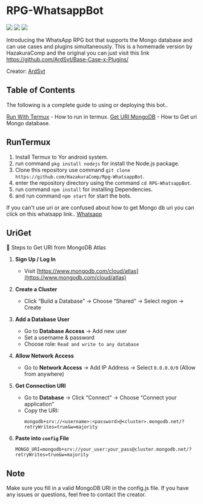 # RPG-WhatsappBot

<img src="https://img.shields.io/badge/JavaScript-F7DF1E?style=for-the-badge&logo=javascript&logoColor=black" /> <img src="https://img.shields.io/badge/Node.js-43853D?style=for-the-badge&logo=node.js&logoColor=white" /> <img src="https://img.shields.io/badge/MongoDB-4EA94B?style=for-the-badge&logo=mongodb&logoColor=white" />

Introducing the WhatsApp RPG bot that supports the Mongo database and can use cases and plugins simultaneously. This is a homemade version by HazakuraComp and the original you can just visit this link https://github.com/ArdSvt/Base-Case-x-Plugins/

Creator: [ArdSvt](https://github.com/ArdSvt)

## Table of Contents 

The following is a complete guide to using or deploying this bot..

[Run With Termux](#RunTermux) - How to run in termux.
[Get URI MongoDB](#UriGet) - How to Get uri Mongo database.

## RunTermux

1. Install Termux to Yor android system.
2. run command `pkg install nodejs` for install the Node.js package.
3. Clone this repository use command `git clone https://github.com/HazakuraComp/Rpg-WhatsappBot`.
4. enter the repository directory using the command `cd RPG-WhatsappBot`.
5. run command `npm install` for installing Dependencies.
6. and run command `npm start` for start the bots.

If you can't use uri or are confused about how to get Mongo db uri you can click on this whatsapp link..
[Whatsapp](https://wa.me/6287756593163)

## UriGet

🔗 Steps to Get URI from MongoDB Atlas

1. **Sign Up / Log In**
   - Visit [https://www.mongodb.com/cloud/atlas](https://www.mongodb.com/cloud/atlas)

2. **Create a Cluster**
   - Click “Build a Database” → Choose “Shared” → Select region → Create

3. **Add a Database User**
   - Go to **Database Access** → Add new user
   - Set a username & password
   - Choose role: `Read and write to any database`

4. **Allow Network Access**
   - Go to **Network Access** → Add IP Address → Select `0.0.0.0/0` (Allow from anywhere)

5. **Get Connection URI**
   - Go to **Database** → Click “Connect” → Choose “Connect your application”
   - Copy the URI:
     ```
     mongodb+srv://<username>:<password>@<cluster>.mongodb.net/?retryWrites=true&w=majority
     ```

6. **Paste into `config` File**
   ```env
   MONGO_URI=mongodb+srv://your_user:your_pass@cluster.mongodb.net/?retryWrites=true&w=majority

## Note

Make sure you fill in a valid MongoDB URI in the config.js file. If you have any issues or questions, feel free to contact the creator.
